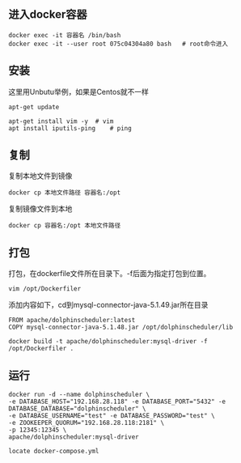 



## 进入docker容器

```
docker exec -it 容器名 /bin/bash
docker exec -it --user root 075c04304a80 bash	# root命令进入
```



## 安装

这里用Unbutu举例，如果是Centos就不一样

```
apt-get update

apt-get install vim -y	# vim
apt install iputils-ping	# ping
```



## 复制

复制本地文件到镜像

```
docker cp 本地文件路径 容器名:/opt
```

复制镜像文件到本地

```
docker cp 容器名:/opt 本地文件路径
```

## 打包

打包，在dockerfile文件所在目录下。-f后面为指定打包到位置。

```
vim /opt/Dockerfiler
```

添加内容如下，cd到mysql-connector-java-5.1.49.jar所在目录

```
FROM apache/dolphinscheduler:latest
COPY mysql-connector-java-5.1.48.jar /opt/dolphinscheduler/lib
```



```
docker build -t apache/dolphinscheduler:mysql-driver -f /opt/Dockerfiler .
```



## 运行

```
docker run -d --name dolphinscheduler \
-e DATABASE_HOST="192.168.28.118" -e DATABASE_PORT="5432" -e DATABASE_DATABASE="dolphinscheduler" \
-e DATABASE_USERNAME="test" -e DATABASE_PASSWORD="test" \
-e ZOOKEEPER_QUORUM="192.168.28.118:2181" \
-p 12345:12345 \
apache/dolphinscheduler:mysql-driver
```



```
locate docker-compose.yml
```



